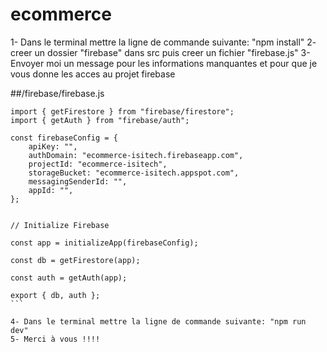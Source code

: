 # ecommerce

1- Dans le terminal mettre la ligne de commande suivante: "npm install"
2- creer un dossier "firebase" dans src puis creer un fichier "firebase.js"
3- Envoyer moi un message pour les informations manquantes et pour que je vous donne les acces au projet firebase

##/firebase/firebase.js

````import { initializeApp } from "firebase/app";
import { getFirestore } from "firebase/firestore";
import { getAuth } from "firebase/auth";

const firebaseConfig = {
    apiKey: "",
    authDomain: "ecommerce-isitech.firebaseapp.com",
    projectId: "ecommerce-isitech",
    storageBucket: "ecommerce-isitech.appspot.com",
    messagingSenderId: "",
    appId: "",
};


// Initialize Firebase

const app = initializeApp(firebaseConfig);

const db = getFirestore(app);

const auth = getAuth(app);

export { db, auth };
```

4- Dans le terminal mettre la ligne de commande suivante: "npm run dev"
5- Merci à vous !!!!
````
